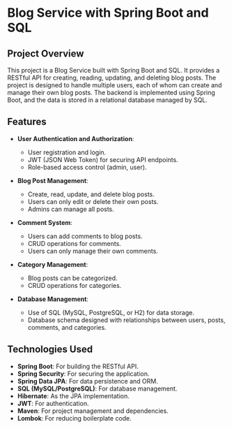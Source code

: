 # Blog Service with Spring Boot and SQL

## Project Overview

This project is a Blog Service built with Spring Boot and SQL. It provides a RESTful API for creating, reading, updating, and deleting blog posts. The project is designed to handle multiple users, each of whom can create and manage their own blog posts. The backend is implemented using Spring Boot, and the data is stored in a relational database managed by SQL.

## Features

- **User Authentication and Authorization**:
  - User registration and login.
  - JWT (JSON Web Token) for securing API endpoints.
  - Role-based access control (admin, user).

- **Blog Post Management**:
  - Create, read, update, and delete blog posts.
  - Users can only edit or delete their own posts.
  - Admins can manage all posts.

- **Comment System**:
  - Users can add comments to blog posts.
  - CRUD operations for comments.
  - Users can only manage their own comments.

- **Category Management**:
  - Blog posts can be categorized.
  - CRUD operations for categories.

- **Database Management**:
  - Use of SQL (MySQL, PostgreSQL, or H2) for data storage.
  - Database schema designed with relationships between users, posts, comments, and categories.

## Technologies Used

- **Spring Boot**: For building the RESTful API.
- **Spring Security**: For securing the application.
- **Spring Data JPA**: For data persistence and ORM.
- **SQL (MySQL/PostgreSQL)**: For database management.
- **Hibernate**: As the JPA implementation.
- **JWT**: For authentication.
- **Maven**: For project management and dependencies.
- **Lombok**: For reducing boilerplate code.


